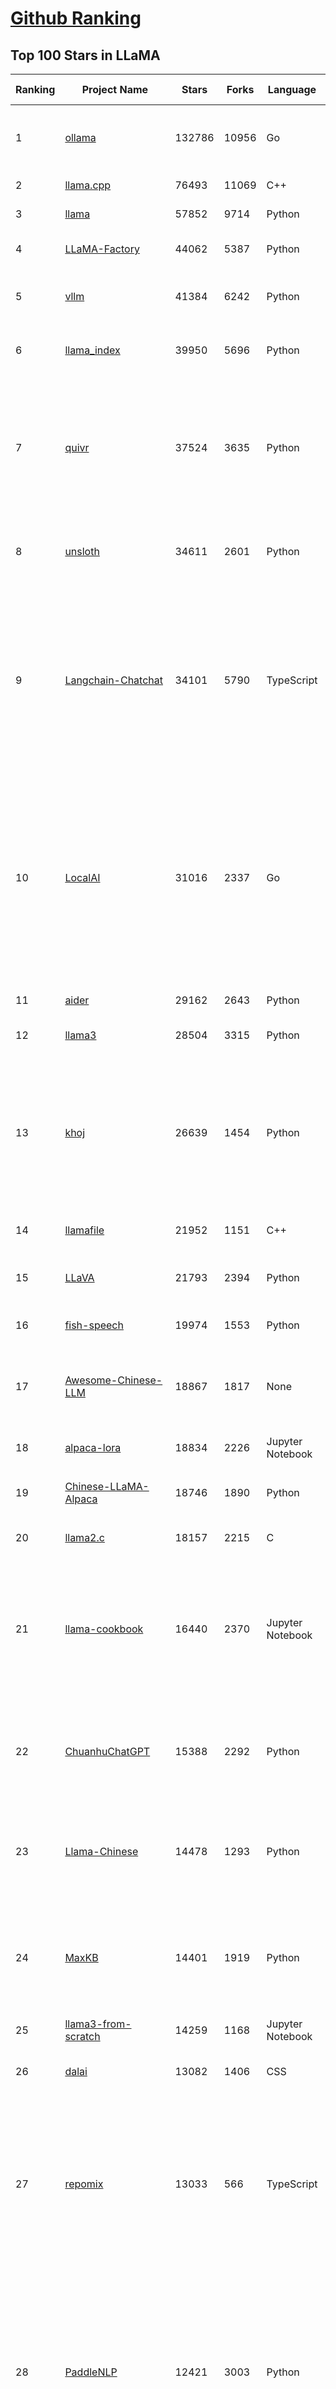 [Github Ranking](../README.md)
==========

## Top 100 Stars in LLaMA

| Ranking | Project Name | Stars | Forks | Language | Open Issues | Description | Last Commit |
| ------- | ------------ | ----- | ----- | -------- | ----------- | ----------- | ----------- |
| 1 | [ollama](https://github.com/ollama/ollama) | 132786 | 10956 | Go | 1438 | Get up and running with Llama 3.3, DeepSeek-R1, Phi-4, Gemma 3, and other large language models. | 2025-03-14T02:18:44Z |
| 2 | [llama.cpp](https://github.com/ggml-org/llama.cpp) | 76493 | 11069 | C++ | 356 | LLM inference in C/C++ | 2025-03-13T22:36:50Z |
| 3 | [llama](https://github.com/meta-llama/llama) | 57852 | 9714 | Python | 423 | Inference code for Llama models | 2025-01-26T21:42:26Z |
| 4 | [LLaMA-Factory](https://github.com/hiyouga/LLaMA-Factory) | 44062 | 5387 | Python | 347 | Unified Efficient Fine-Tuning of 100+ LLMs & VLMs (ACL 2024) | 2025-03-13T15:31:10Z |
| 5 | [vllm](https://github.com/vllm-project/vllm) | 41384 | 6242 | Python | 1433 | A high-throughput and memory-efficient inference and serving engine for LLMs | 2025-03-14T03:33:13Z |
| 6 | [llama_index](https://github.com/run-llama/llama_index) | 39950 | 5696 | Python | 699 | LlamaIndex is the leading framework for building LLM-powered agents over your data. | 2025-03-13T23:38:42Z |
| 7 | [quivr](https://github.com/QuivrHQ/quivr) | 37524 | 3635 | Python | 27 | Opiniated RAG for integrating GenAI in your apps 🧠   Focus on your product rather than the RAG. Easy integration in existing products with customisation!  Any LLM: GPT4, Groq, Llama. Any Vectorstore: PGVector, Faiss. Any Files. Anyway you want.  | 2025-03-13T17:09:52Z |
| 8 | [unsloth](https://github.com/unslothai/unsloth) | 34611 | 2601 | Python | 863 | Finetune Llama 3.3, DeepSeek-R1 & Reasoning LLMs 2x faster with 70% less memory! 🦥 | 2025-03-14T01:34:28Z |
| 9 | [Langchain-Chatchat](https://github.com/chatchat-space/Langchain-Chatchat) | 34101 | 5790 | TypeScript | 190 | Langchain-Chatchat（原Langchain-ChatGLM）基于 Langchain 与 ChatGLM, Qwen 与 Llama 等语言模型的 RAG 与 Agent 应用 \| Langchain-Chatchat (formerly langchain-ChatGLM), local knowledge based LLM (like ChatGLM, Qwen and Llama) RAG and Agent app with langchain  | 2024-11-29T05:06:44Z |
| 10 | [LocalAI](https://github.com/mudler/LocalAI) | 31016 | 2337 | Go | 409 | :robot: The free, Open Source alternative to OpenAI, Claude and others. Self-hosted and local-first. Drop-in replacement for OpenAI,  running on consumer-grade hardware. No GPU required. Runs gguf, transformers, diffusers and many more models architectures. Features: Generate Text, Audio, Video, Images, Voice Cloning, Distributed, P2P inference | 2025-03-13T22:30:17Z |
| 11 | [aider](https://github.com/Aider-AI/aider) | 29162 | 2643 | Python | 587 | aider is AI pair programming in your terminal | 2025-03-13T22:06:02Z |
| 12 | [llama3](https://github.com/meta-llama/llama3) | 28504 | 3315 | Python | 167 | The official Meta Llama 3 GitHub site | 2025-01-26T21:39:06Z |
| 13 | [khoj](https://github.com/khoj-ai/khoj) | 26639 | 1454 | Python | 69 | Your AI second brain. Self-hostable. Get answers from the web or your docs. Build custom agents, schedule automations, do deep research. Turn any online or local LLM into your personal, autonomous AI (gpt, claude, gemini, llama, qwen, mistral). Get started - free. | 2025-03-13T20:44:12Z |
| 14 | [llamafile](https://github.com/Mozilla-Ocho/llamafile) | 21952 | 1151 | C++ | 165 | Distribute and run LLMs with a single file. | 2025-03-11T01:14:24Z |
| 15 | [LLaVA](https://github.com/haotian-liu/LLaVA) | 21793 | 2394 | Python | 1050 | [NeurIPS'23 Oral] Visual Instruction Tuning (LLaVA) built towards GPT-4V level capabilities and beyond. | 2024-08-12T09:52:38Z |
| 16 | [fish-speech](https://github.com/fishaudio/fish-speech) | 19974 | 1553 | Python | 43 | SOTA Open Source TTS | 2025-03-03T18:44:04Z |
| 17 | [Awesome-Chinese-LLM](https://github.com/HqWu-HITCS/Awesome-Chinese-LLM) | 18867 | 1817 | None | 5 | 整理开源的中文大语言模型，以规模较小、可私有化部署、训练成本较低的模型为主，包括底座模型，垂直领域微调及应用，数据集与教程等。 | 2024-09-19T11:06:18Z |
| 18 | [alpaca-lora](https://github.com/tloen/alpaca-lora) | 18834 | 2226 | Jupyter Notebook | 333 | Instruct-tune LLaMA on consumer hardware | 2024-07-29T13:37:49Z |
| 19 | [Chinese-LLaMA-Alpaca](https://github.com/ymcui/Chinese-LLaMA-Alpaca) | 18746 | 1890 | Python | 1 | 中文LLaMA&Alpaca大语言模型+本地CPU/GPU训练部署 (Chinese LLaMA & Alpaca LLMs) | 2024-04-30T04:28:38Z |
| 20 | [llama2.c](https://github.com/karpathy/llama2.c) | 18157 | 2215 | C | 122 | Inference Llama 2 in one file of pure C | 2024-08-06T09:44:40Z |
| 21 | [llama-cookbook](https://github.com/meta-llama/llama-cookbook) | 16440 | 2370 | Jupyter Notebook | 14 | Welcome to the Llama Cookbook! This is your go to guide for Building with Llama: Getting started with Inference, Fine-Tuning, RAG. We also show you how to solve end to end problems using Llama model family and using them on various provider services   | 2025-03-11T21:47:13Z |
| 22 | [ChuanhuChatGPT](https://github.com/GaiZhenbiao/ChuanhuChatGPT) | 15388 | 2292 | Python | 122 | GUI for ChatGPT API and many LLMs. Supports agents, file-based QA, GPT finetuning and query with web search. All with a neat UI. | 2025-03-13T09:36:38Z |
| 23 | [Llama-Chinese](https://github.com/LlamaFamily/Llama-Chinese) | 14478 | 1293 | Python | 196 | Llama中文社区，Llama3在线体验和微调模型已开放，实时汇总最新Llama3学习资料，已将所有代码更新适配Llama3，构建最好的中文Llama大模型，完全开源可商用 | 2024-09-05T13:50:43Z |
| 24 | [MaxKB](https://github.com/1Panel-dev/MaxKB) | 14401 | 1919 | Python | 103 | 💬 Ready-to-use & flexible RAG Chatbot, supporting mainstream large language models (LLMs) such as DeepSeek-R1, Llama 3.3, Qwen2, OpenAI and more. | 2025-03-14T02:39:28Z |
| 25 | [llama3-from-scratch](https://github.com/naklecha/llama3-from-scratch) | 14259 | 1168 | Jupyter Notebook | 13 | llama3 implementation one matrix multiplication at a time | 2024-05-23T14:34:05Z |
| 26 | [dalai](https://github.com/cocktailpeanut/dalai) | 13082 | 1406 | CSS | 293 | The simplest way to run LLaMA on your local machine | 2024-06-18T20:29:46Z |
| 27 | [repomix](https://github.com/yamadashy/repomix) | 13033 | 566 | TypeScript | 55 | 📦 Repomix (formerly Repopack) is a powerful tool that packs your entire repository into a single, AI-friendly file. Perfect for when you need to feed your codebase to Large Language Models (LLMs) or other AI tools like Claude, ChatGPT, DeepSeek, Perplexity, Gemini, Gemma, Llama, Grok, and more. | 2025-03-13T15:33:20Z |
| 28 | [PaddleNLP](https://github.com/PaddlePaddle/PaddleNLP) | 12421 | 3003 | Python | 317 | 👑 Easy-to-use and powerful NLP and LLM library with 🤗 Awesome model zoo, supporting wide-range of NLP tasks from research to industrial applications, including 🗂Text Classification,  🔍 Neural Search, ❓ Question Answering, ℹ️ Information Extraction, 📄 Document Intelligence, 💌 Sentiment Analysis etc.  | 2025-03-14T03:08:59Z |
| 29 | [sglang](https://github.com/sgl-project/sglang) | 11885 | 1236 | Python | 378 | SGLang is a fast serving framework for large language models and vision language models. | 2025-03-14T02:38:07Z |
| 30 | [h2ogpt](https://github.com/h2oai/h2ogpt) | 11718 | 1285 | Python | 284 | Private chat with local GPT with document, images, video, etc. 100% private, Apache 2.0. Supports oLLaMa, Mixtral, llama.cpp, and more. Demo: https://gpt.h2o.ai/ https://gpt-docs.h2o.ai/ | 2025-03-11T08:25:04Z |
| 31 | [ludwig](https://github.com/ludwig-ai/ludwig) | 11365 | 1201 | Python | 38 | Low-code framework for building custom LLMs, neural networks, and other AI models | 2025-03-03T20:40:07Z |
| 32 | [OpenLLM](https://github.com/bentoml/OpenLLM) | 10954 | 693 | Python | 0 | Run any open-source LLMs, such as DeepSeek and Llama, as OpenAI compatible API endpoint in the cloud. | 2025-03-12T13:59:30Z |
| 33 | [llama-gpt](https://github.com/getumbrel/llama-gpt) | 10943 | 718 | TypeScript | 84 | A self-hosted, offline, ChatGPT-like chatbot. Powered by Llama 2. 100% private, with no data leaving your device. New: Code Llama support! | 2024-04-23T18:56:06Z |
| 34 | [shell_gpt](https://github.com/TheR1D/shell_gpt) | 10517 | 829 | Python | 82 | A command-line productivity tool powered by AI large language models like GPT-4, will help you accomplish your tasks faster and more efficiently. | 2025-02-17T04:11:14Z |
| 35 | [mastra](https://github.com/mastra-ai/mastra) | 10322 | 450 | TypeScript | 54 | The TypeScript AI agent framework. ⚡ Assistants, RAG, observability. Supports any LLM: GPT-4, Claude, Gemini, Llama. | 2025-03-13T23:14:06Z |
| 36 | [petals](https://github.com/bigscience-workshop/petals) | 9497 | 542 | Python | 90 | 🌸 Run LLMs at home, BitTorrent-style. Fine-tuning and inference up to 10x faster than offloading | 2024-09-07T11:54:28Z |
| 37 | [llama-cpp-python](https://github.com/abetlen/llama-cpp-python) | 8812 | 1080 | Python | 524 | Python bindings for llama.cpp | 2025-03-12T09:30:40Z |
| 38 | [TinyLlama](https://github.com/jzhang38/TinyLlama) | 8298 | 514 | Python | 43 | The TinyLlama project is an open endeavor to pretrain a 1.1B Llama model on 3 trillion tokens. | 2024-05-03T20:21:20Z |
| 39 | [PowerInfer](https://github.com/SJTU-IPADS/PowerInfer) | 8148 | 426 | C++ | 105 | High-speed Large Language Model Serving for Local Deployment | 2025-02-19T08:15:55Z |
| 40 | [BELLE](https://github.com/LianjiaTech/BELLE) | 8072 | 766 | HTML | 104 | BELLE: Be Everyone's Large Language model Engine（开源中文对话大模型） | 2024-10-16T11:38:59Z |
| 41 | [bisheng](https://github.com/dataelement/bisheng) | 7827 | 1317 | Python | 78 | BISHENG is an open LLM devops platform for next generation Enterprise AI applications. Powerful and comprehensive features include: GenAI workflow, RAG, Agent, Unified model management, Evaluation, SFT, Dataset Management, Enterprise-level System Management, Observability and more. | 2025-03-13T11:17:37Z |
| 42 | [reor](https://github.com/reorproject/reor) | 7727 | 464 | TypeScript | 108 | Private & local AI personal knowledge management app for high entropy people. | 2025-03-01T17:29:48Z |
| 43 | [ipex-llm](https://github.com/intel/ipex-llm) | 7486 | 1330 | Python | 1086 | Accelerate local LLM inference and finetuning (LLaMA, Mistral, ChatGLM, Qwen, DeepSeek, Mixtral, Gemma, Phi, MiniCPM, Qwen-VL, MiniCPM-V, etc.) on Intel XPU (e.g., local PC with iGPU and NPU, discrete GPU such as Arc, Flex and Max); seamlessly integrate with llama.cpp, Ollama, HuggingFace, LangChain, LlamaIndex, vLLM, DeepSpeed, Axolotl, etc. | 2025-03-13T07:29:47Z |
| 44 | [llama-stack](https://github.com/meta-llama/llama-stack) | 7471 | 923 | Python | 150 | Composable building blocks to build Llama Apps | 2025-03-14T03:25:15Z |
| 45 | [open_llama](https://github.com/openlm-research/open_llama) | 7457 | 395 | None | 36 | OpenLLaMA, a permissively licensed open source reproduction of Meta AI’s LLaMA 7B trained on the RedPajama dataset | 2023-07-16T13:42:13Z |
| 46 | [GPTCache](https://github.com/zilliztech/GPTCache) | 7452 | 530 | Python | 71 | Semantic cache for LLMs. Fully integrated with LangChain and llama_index.  | 2024-09-18T02:05:21Z |
| 47 | [Chinese-LLaMA-Alpaca-2](https://github.com/ymcui/Chinese-LLaMA-Alpaca-2) | 7158 | 575 | Python | 1 | 中文LLaMA-2 & Alpaca-2大模型二期项目 + 64K超长上下文模型 (Chinese LLaMA-2 & Alpaca-2 LLMs with 64K long context models) | 2024-09-23T02:52:19Z |
| 48 | [inference](https://github.com/xorbitsai/inference) | 6980 | 571 | Python | 183 | Replace OpenAI GPT with another LLM in your app by changing a single line of code. Xinference gives you the freedom to use any LLM you need. With Xinference, you're empowered to run inference with any open-source language models, speech recognition models, and multimodal models, whether in the cloud, on-premises, or even on your laptop. | 2025-03-13T03:38:48Z |
| 49 | [langchain4j](https://github.com/langchain4j/langchain4j) | 6363 | 1208 | Java | 368 | Java version of LangChain | 2025-03-13T17:58:16Z |
| 50 | [k8sgpt](https://github.com/k8sgpt-ai/k8sgpt) | 6346 | 758 | Go | 71 | Giving Kubernetes Superpowers to everyone | 2025-03-13T22:52:19Z |
| 51 | [Firefly](https://github.com/yangjianxin1/Firefly) | 6250 | 561 | Python | 204 | Firefly: 大模型训练工具，支持训练Qwen2.5、Qwen2、Yi1.5、Phi-3、Llama3、Gemma、MiniCPM、Yi、Deepseek、Orion、Xverse、Mixtral-8x7B、Zephyr、Mistral、Baichuan2、Llma2、Llama、Qwen、Baichuan、ChatGLM2、InternLM、Ziya2、Vicuna、Bloom等大模型 | 2024-10-24T02:27:42Z |
| 52 | [ms-swift](https://github.com/modelscope/ms-swift) | 6241 | 534 | Python | 424 | Use PEFT or Full-parameter to finetune 450+ LLMs (Qwen2.5, InternLM3, GLM4, Llama3.3, Mistral, Yi1.5, Baichuan2, DeepSeek-R1, ...) and 150+ MLLMs (Qwen2.5-VL, Qwen2-Audio, Llama3.2-Vision, Llava, InternVL2.5, MiniCPM-V-2.6, GLM4v, Xcomposer2.5, Yi-VL, DeepSeek-VL2, Phi3.5-Vision, GOT-OCR2, ...). | 2025-03-14T02:11:17Z |
| 53 | [lit-llama](https://github.com/Lightning-AI/lit-llama) | 6041 | 520 | Python | 109 | Implementation of the LLaMA language model based on nanoGPT. Supports flash attention, Int8 and GPTQ 4bit quantization, LoRA and LLaMA-Adapter fine-tuning, pre-training. Apache 2.0-licensed. | 2024-09-06T11:38:12Z |
| 54 | [AstrBot](https://github.com/Soulter/AstrBot) | 6009 | 357 | Python | 146 | ✨ 易上手的多平台 LLM 聊天机器人及开发框架 ✨ 平台支持 QQ、QQ频道、Telegram、微信、企微、飞书 \| OpenAI、DeepSeek、Gemini、硅基流动、月之暗面、Ollama、OneAPI、Dify 等。附带 WebUI。 | 2025-03-13T15:03:37Z |
| 55 | [LaWGPT](https://github.com/pengxiao-song/LaWGPT) | 5935 | 548 | Python | 86 |  🎉 Repo for LaWGPT, Chinese-Llama tuned with Chinese Legal knowledge. 基于中文法律知识的大语言模型 | 2024-06-11T07:20:19Z |
| 56 | [llama-models](https://github.com/meta-llama/llama-models) | 5907 | 1006 | Python | 87 | Utilities intended for use with Llama models. | 2025-03-01T18:35:13Z |
| 57 | [lmdeploy](https://github.com/InternLM/lmdeploy) | 5838 | 507 | Python | 371 | LMDeploy is a toolkit for compressing, deploying, and serving LLMs. | 2025-03-14T03:16:36Z |
| 58 | [LLaMA-Adapter](https://github.com/OpenGVLab/LLaMA-Adapter) | 5831 | 379 | Python | 106 | [ICLR 2024] Fine-tuning LLaMA to follow Instructions within 1 Hour and 1.2M Parameters | 2024-03-14T08:12:53Z |
| 59 | [promptfoo](https://github.com/promptfoo/promptfoo) | 5822 | 478 | TypeScript | 154 | Test your prompts, agents, and RAGs. Red teaming, pentesting, and vulnerability scanning for LLMs. Compare performance of GPT, Claude, Gemini, Llama, and more. Simple declarative configs with command line and CI/CD integration. | 2025-03-14T03:20:32Z |
| 60 | [airllm](https://github.com/lyogavin/airllm) | 5737 | 456 | Jupyter Notebook | 110 | AirLLM 70B inference with single 4GB GPU | 2024-11-24T23:32:29Z |
| 61 | [serge](https://github.com/serge-chat/serge) | 5706 | 403 | Svelte | 18 | A web interface for chatting with Alpaca through llama.cpp. Fully dockerized, with an easy to use API. | 2025-03-12T08:49:04Z |
| 62 | [Baichuan-7B](https://github.com/baichuan-inc/Baichuan-7B) | 5692 | 509 | Python | 85 | A large-scale 7B pretraining language model developed by BaiChuan-Inc. | 2024-07-18T14:23:01Z |
| 63 | [llamacoder](https://github.com/Nutlope/llamacoder) | 5670 | 1221 | TypeScript | 37 | Open source Claude Artifacts – built with Llama 3.1 405B | 2025-01-22T11:28:23Z |
| 64 | [mergekit](https://github.com/arcee-ai/mergekit) | 5407 | 511 | Python | 192 | Tools for merging pretrained large language models. | 2025-03-14T02:15:10Z |
| 65 | [llama-fs](https://github.com/iyaja/llama-fs) | 5193 | 327 | TypeScript | 44 | A self-organizing file system with llama 3 | 2025-02-18T01:58:14Z |
| 66 | [enchanted](https://github.com/gluonfield/enchanted) | 5015 | 317 | Swift | 88 | Enchanted is iOS and macOS app for chatting with private self hosted language models such as Llama2, Mistral or Vicuna using Ollama. | 2025-01-27T21:47:06Z |
| 67 | [llm-answer-engine](https://github.com/developersdigest/llm-answer-engine) | 4868 | 768 | TypeScript | 25 | Build a Perplexity-Inspired Answer Engine Using Next.js, Groq, Llama-3, Langchain, OpenAI, Upstash, Brave & Serper | 2024-09-28T16:41:53Z |
| 68 | [Huatuo-Llama-Med-Chinese](https://github.com/SCIR-HI/Huatuo-Llama-Med-Chinese) | 4702 | 474 | Python | 26 | Repo for BenTsao [original name: HuaTuo (华驼)], Instruction-tuning Large Language Models with Chinese Medical Knowledge. 本草（原名：华驼）模型仓库，基于中文医学知识的大语言模型指令微调 | 2025-02-21T02:04:37Z |
| 69 | [Liger-Kernel](https://github.com/linkedin/Liger-Kernel) | 4629 | 282 | Python | 50 | Efficient Triton Kernels for LLM Training | 2025-03-14T00:27:10Z |
| 70 | [llm-scraper](https://github.com/mishushakov/llm-scraper) | 4596 | 266 | TypeScript | 11 | Turn any webpage into structured data using LLMs | 2024-08-30T17:36:16Z |
| 71 | [YuE](https://github.com/multimodal-art-projection/YuE) | 4418 | 482 | Python | 46 | YuE: Open Full-song Music Generation Foundation Model, something similar to Suno.ai but open | 2025-03-12T06:54:41Z |
| 72 | [GPT-4-LLM](https://github.com/Instruction-Tuning-with-GPT-4/GPT-4-LLM) | 4279 | 303 | HTML | 13 | Instruction Tuning with GPT-4 | 2023-06-11T13:40:30Z |
| 73 | [h2o-llmstudio](https://github.com/h2oai/h2o-llmstudio) | 4216 | 441 | Python | 36 | H2O LLM Studio - a framework and no-code GUI for fine-tuning LLMs. Documentation: https://docs.h2o.ai/h2o-llmstudio/ | 2025-03-07T08:32:53Z |
| 74 | [g1](https://github.com/bklieger-groq/g1) | 4193 | 378 | Python | 1 | g1: Using Llama-3.1 70b on Groq to create o1-like reasoning chains | 2025-01-27T18:36:13Z |
| 75 | [llama-stack-apps](https://github.com/meta-llama/llama-stack-apps) | 4166 | 613 | None | 19 | Agentic components of the Llama Stack APIs | 2025-03-14T01:12:12Z |
| 76 | [llama-dl](https://github.com/shawwn/llama-dl) | 4164 | 417 | Shell | 9 | High-speed download of LLaMA, Facebook's 65B parameter GPT model | 2023-06-28T16:56:55Z |
| 77 | [Chinese-Vicuna](https://github.com/Facico/Chinese-Vicuna) | 4152 | 419 | C | 65 | Chinese-Vicuna: A Chinese Instruction-following LLaMA-based Model —— 一个中文低资源的llama+lora方案，结构参考alpaca | 2024-11-14T12:37:47Z |
| 78 | [llama3-Chinese-chat](https://github.com/CrazyBoyM/llama3-Chinese-chat) | 4140 | 340 | Python | 29 | Llama3、Llama3.1 中文仓库（随书籍撰写中...  各种网友及厂商微调、魔改版本有趣权重 & 训练、推理、评测、部署教程视频 & 文档） | 2024-09-16T10:05:58Z |
| 79 | [awesome-LLM-resourses](https://github.com/WangRongsheng/awesome-LLM-resourses) | 4081 | 426 | None | 0 | 🧑‍🚀 全世界最好的LLM资料总结（数据处理、模型训练、模型部署、o1 模型、小语言模型、视觉语言模型） \| Summary of the world's best LLM resources.  | 2025-03-13T03:06:58Z |
| 80 | [data-juicer](https://github.com/modelscope/data-juicer) | 3911 | 216 | Python | 26 | Data processing for and with foundation models!  🍎 🍋 🌽 ➡️ ➡️🍸 🍹 🍷 | 2025-03-14T02:35:26Z |
| 81 | [llama_cloud_services](https://github.com/run-llama/llama_cloud_services) | 3777 | 368 | Python | 227 | Knowledge Agents and Management in the Cloud | 2025-03-13T15:11:09Z |
| 82 | [MedicalGPT](https://github.com/shibing624/MedicalGPT) | 3695 | 540 | Python | 36 | MedicalGPT: Training Your Own Medical GPT Model with ChatGPT Training Pipeline. 训练医疗大模型，实现了包括增量预训练(PT)、有监督微调(SFT)、RLHF、DPO、ORPO、GRPO。 | 2025-03-08T06:10:17Z |
| 83 | [llama-hub](https://github.com/run-llama/llama-hub) | 3470 | 737 | Jupyter Notebook | 82 | A library of data loaders for LLMs made by the community -- to be used with LlamaIndex and/or LangChain | 2024-03-01T15:17:16Z |
| 84 | [fastllm](https://github.com/ztxz16/fastllm) | 3431 | 351 | C++ | 234 | 纯c++的全平台llm加速库，支持python调用，chatglm-6B级模型单卡可达10000+token / s，支持glm, llama, moss基座，手机端流畅运行 | 2025-03-12T08:14:35Z |
| 85 | [obsidian-smart-connections](https://github.com/brianpetro/obsidian-smart-connections) | 3402 | 199 | JavaScript | 338 | Chat with your notes & see links to related content with AI embeddings. Use local models or 100+ via APIs like Claude, Gemini, ChatGPT & Llama 3 | 2025-03-04T01:00:25Z |
| 86 | [higgsfield](https://github.com/higgsfield-ai/higgsfield) | 3321 | 557 | Jupyter Notebook | 1 | Fault-tolerant, highly scalable GPU orchestration, and a machine learning framework designed for training models with billions to trillions of parameters | 2024-05-25T17:43:07Z |
| 87 | [zero_nlp](https://github.com/yuanzhoulvpi2017/zero_nlp) | 3291 | 393 | Jupyter Notebook | 100 | 中文nlp解决方案(大模型、数据、模型、训练、推理)  | 2025-02-12T13:56:56Z |
| 88 | [YAYI](https://github.com/wenge-research/YAYI) | 3264 | 43 | Python | 0 | 雅意大模型：为客户打造安全可靠的专属大模型，基于大规模中英文多领域指令数据训练的 LlaMA 2 & BLOOM 系列模型，由中科闻歌算法团队研发。(Repo for YaYi Chinese LLMs based on LlaMA2 & BLOOM) | 2024-01-17T07:37:16Z |
| 89 | [LangChain-ChatGLM-Webui](https://github.com/X-D-Lab/LangChain-ChatGLM-Webui) | 3239 | 488 | Python | 45 | 基于LangChain和ChatGLM-6B等系列LLM的针对本地知识库的自动问答 | 2024-04-15T15:03:05Z |
| 90 | [casibase](https://github.com/casibase/casibase) | 3224 | 391 | Go | 32 | ⚡️Open-source enterprise-level AI knowledge base and Manus-like agent management platform with admin UI, user management and Single-Sign-On⚡️, supports ChatGPT, Claude, DeepSeek R1, Llama, Ollama, HuggingFace, etc., chat bot demo: https://ai.casibase.com, admin UI demo: https://ai-admin.casibase.com | 2025-03-13T13:38:22Z |
| 91 | [InternGPT](https://github.com/OpenGVLab/InternGPT) | 3214 | 231 | Python | 19 | InternGPT (iGPT) is an open source demo platform where you can easily showcase your AI models. Now it supports DragGAN, ChatGPT, ImageBind, multimodal chat like GPT-4, SAM, interactive image editing, etc. Try it at igpt.opengvlab.com (支持DragGAN、ChatGPT、ImageBind、SAM的在线Demo系统) | 2024-08-20T12:51:03Z |
| 92 | [langroid](https://github.com/langroid/langroid) | 3148 | 303 | Python | 50 | Harness LLMs with Multi-Agent Programming | 2025-03-13T19:33:31Z |
| 93 | [Linly](https://github.com/CVI-SZU/Linly) | 3048 | 234 | Python | 109 | Chinese-LLaMA 1&2、Chinese-Falcon 基础模型；ChatFlow中文对话模型；中文OpenLLaMA模型；NLP预训练/指令微调数据集 | 2024-04-14T05:19:19Z |
| 94 | [GPTQ-for-LLaMa](https://github.com/qwopqwop200/GPTQ-for-LLaMa) | 3045 | 461 | Python | 61 | 4 bits quantization of LLaMA using GPTQ | 2024-07-13T04:45:28Z |
| 95 | [LLamaSharp](https://github.com/SciSharp/LLamaSharp) | 3038 | 396 | C# | 154 | A C#/.NET library to run LLM (🦙LLaMA/LLaVA) on your local device efficiently. | 2025-03-11T22:13:51Z |
| 96 | [lightllm](https://github.com/ModelTC/lightllm) | 3013 | 235 | Python | 67 | LightLLM is a Python-based LLM (Large Language Model) inference and serving framework, notable for its lightweight design, easy scalability, and high-speed performance. | 2025-03-13T11:41:29Z |
| 97 | [tensorzero](https://github.com/tensorzero/tensorzero) | 2979 | 183 | Rust | 102 | TensorZero creates a feedback loop for optimizing LLM applications — turning production data into smarter, faster, and cheaper models. | 2025-03-13T23:56:27Z |
| 98 | [PurpleLlama](https://github.com/meta-llama/PurpleLlama) | 2954 | 495 | Python | 8 | Set of tools to assess and improve LLM security. | 2025-02-14T21:34:34Z |
| 99 | [Video-LLaMA](https://github.com/DAMO-NLP-SG/Video-LLaMA) | 2945 | 269 | Python | 61 | [EMNLP 2023 Demo] Video-LLaMA: An Instruction-tuned Audio-Visual Language Model for Video Understanding | 2024-06-04T07:06:41Z |
| 100 | [AGiXT](https://github.com/Josh-XT/AGiXT) | 2933 | 391 | Python | 3 | AGiXT is a dynamic AI Agent Automation Platform that seamlessly orchestrates instruction management and complex task execution across diverse AI providers. Combining adaptive memory, smart features, and a versatile plugin system, AGiXT delivers efficient and comprehensive AI solutions. | 2025-03-13T18:04:25Z |

